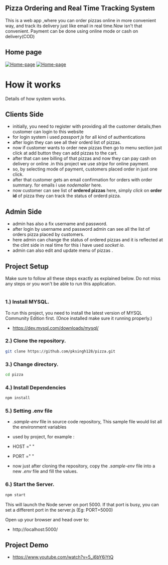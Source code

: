 ## Pizza Ordering and Real Time Tracking System
This is a web app ,where you can order pizzas online in more convenient way, and track its delivery just like email in real time.Now isn't that convenient.
Payment can be done using online mode or cash on delivery(COD)


## Home page
[![Home-page](https://github.com/pksingh128/pizza/blob/master/public/images/home.JPG)](https://www.youtube.com/watch?v=5_i6bY6iYtQ)
[![Home-page](https://github.com/pksingh128/pizza/blob/master/public/images/menu.JPG)](https://www.youtube.com/watch?v=5_i6bY6iYtQ)


# How it works
Details of how system works.
## Clients Side
- initially, you need to register with providing all the customer details,then customer can login to this website
- for login system i used *passport js* for all kind of authentications
- after login they can see all their orderd list of pizzas.
- now if customer wants to order new pizzas then go to menu section just click at add button they can add pizzas to the cart.
- after that can see billing of that pizzas and now they can pay cash on delivery or online .in this project we use *stripe* for online payment.
- so, by selecting mode of payment, customers placed order in just one click. 
- after that customer gets an email confirmation for orders with order summary. for emails i use *nodemailer* here.
- now customer can see list of **ordered pizzas** here, simply *click* on **order id** of pizza they can track the status of orderd pizza.
## Admin Side
- admin has also a fix username and password.
- after login by username and password admin can see all the list of orders pizza placed by customers.
- here admin can change the status of ordered pizzas and it is reflected at the clint side in real time for this i have used *socket io*.
- admin can also edit and update menu of pizzas .



## Project Setup
Make sure to follow all these steps exactly as explained below. Do not miss any steps or you won't be able to run this application.
#

### 1.) Install MYSQL.

 To run this project, you need to install the latest version of MYSQL Community Edition first. (Once installed make sure it running properly.)
   * https://dev.mysql.com/downloads/mysql/<br/>

### 2.) Clone the repository.
```bash
git clone https://github.com/pksingh128/pizza.git
```

### 3.) Change directory.
```bash
cd pizza
```

### 4.) Install Dependencies
```bash
npm install
```

### 5.) Setting .env file

- *.sample-env* file in source code repository, This sample file would list all the environment variables 
- used by project,  for example :
- HOST =" "  
- PORT =" "
                               
 
- now just after cloning the repository, copy the *.sample-env* file into a new *.env* file and fill the values.                
                


### 6.) Start the Server.
```bash
npm start
```
This will launch the Node server on port 5000. If that port is busy, you can set a different port in the server.js (Eg: PORT=5000)

Open up your browser and head over to:

* http://localhost:5000/

## Project Demo
- https://www.youtube.com/watch?v=5_i6bY6iYtQ

